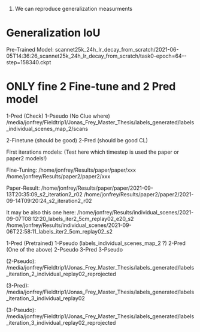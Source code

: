 1. We can reproduce generalization measurments

# Generalization IoU
Pre-Trained Model: scannet25k_24h_lr_decay_from_scratch/2021-06-05T14:36:26_scannet25k_24h_lr_decay_from_scratch/task0-epoch=64--step=158340.ckpt

# ONLY fine 2 Fine-tune and 2 Pred model


1-Pred (Check) 
1-Pseudo (No Clue where) 
/media/jonfrey/Fieldtrip1/Jonas_Frey_Master_Thesis/labels_generated/labels_individual_scenes_map_2/scans

2-Finetune (should be good) 
2-Pred (should be good CL)


First iterations models:
(Test here which timestep is used the paper or paper2 models!)

Fine-Tuning:
/home/jonfrey/Results/paper/paper/xxx
/home/jonfrey/Results/paper2/paper2/xxx

Paper-Result:
/home/jonfrey/Results/paper/paper/2021-09-13T20:35:09_s2_iteration2_r02
/home/jonfrey/Results/paper2/paper2/2021-09-14T09:20:24_s2_iteration2_r02

It may be also this one here: 
/home/jonfrey/Results/individual_scenes/2021-09-07T08:12:20_labels_iter2_5cm_replay02_e20_s2
/home/jonfrey/Results/individual_scenes/2021-09-06T22:58:11_labels_iter2_5cm_replay02_s2

1-Pred (Pretrained) 1-Pseudo (labels_individual_scenes_map_2 ?)  2-Pred (One of the above)  2-Pseudo 3-Pred 3-Pseudo

(2-Pseudo):
/media/jonfrey/Fieldtrip1/Jonas_Frey_Master_Thesis/labels_generated/labels_iteration_2_individual_replay02_reprojected

(3-Pred):
/media/jonfrey/Fieldtrip1/Jonas_Frey_Master_Thesis/labels_generated/labels_iteration_3_individual_replay02

(3-Pseudo):
/media/jonfrey/Fieldtrip1/Jonas_Frey_Master_Thesis/labels_generated/labels_iteration_3_individual_replay02_reprojected